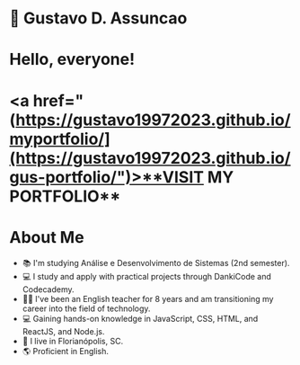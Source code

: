 # 👋 Gustavo D. Assuncao

# Hello, everyone!

# <a href="(https://gustavo19972023.github.io/myportfolio/](https://gustavo19972023.github.io/gus-portfolio/")>**VISIT MY PORTFOLIO**</a>

# About Me
- 📚 I'm studying Análise e Desenvolvimento de Sistemas (2nd semester).
- 💻 I study and apply with practical projects through DankiCode and Codecademy.
- 👨‍🏫 I've been an English teacher for 8 years and am transitioning my career into the field of technology.
- 💻 Gaining hands-on knowledge in JavaScript, CSS, HTML, and ReactJS, and Node.js.
- 🏡 I live in Florianópolis, SC.
- 🌎 Proficient in English.
